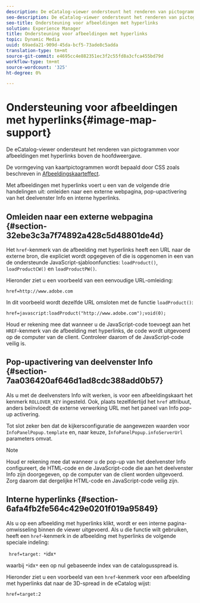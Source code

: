 ```yaml
---
description: De eCatalog-viewer ondersteunt het renderen van pictogrammen voor afbeeldingen met hyperlinks boven de hoofdweergave.
seo-description: De eCatalog-viewer ondersteunt het renderen van pictogrammen voor afbeeldingen met hyperlinks boven de hoofdweergave.
seo-title: Ondersteuning voor afbeeldingen met hyperlinks
solution: Experience Manager
title: Ondersteuning voor afbeeldingen met hyperlinks
topic: Dynamic Media
uuid: 69aeda21-909d-45da-bcf5-73ade8c5adda
translation-type: tm+mt
source-git-commit: e4695cc4e882351ec3f2c55fd8a3cfca455bd79d
workflow-type: tm+mt
source-wordcount: '325'
ht-degree: 0%

---
```



# Ondersteuning voor afbeeldingen met hyperlinks{#image-map-support}

De eCatalog-viewer ondersteunt het renderen van pictogrammen voor afbeeldingen met hyperlinks boven de hoofdweergave.

De vormgeving van kaartpictogrammen wordt bepaald door CSS zoals beschreven in [Afbeeldingskaarteffect](../../c-html5-s7-aem-asset-viewers/c-html5-20-ecatalog-viewer-about/c-html5-20-ecatalog-viewer-customizingviewer/r-html5-ecatalog-viewer-20-customize-imagemapeffect.md#reference-261df27d1ed145c882b26b88e33a0289).

Met afbeeldingen met hyperlinks voert u een van de volgende drie handelingen uit: omleiden naar een externe webpagina, pop-upactivering van het deelvenster Info en interne hyperlinks.

## Omleiden naar een externe webpagina {#section-32ebe3c3a7f74892a428c5d48801de4d}

Het `href`-kenmerk van de afbeelding met hyperlinks heeft een URL naar de externe bron, die expliciet wordt opgegeven of die is opgenomen in een van de ondersteunde JavaScript-sjabloonfuncties: `loadProduct()`, `loadProductCW()` en `loadProductPW()`.

Hieronder ziet u een voorbeeld van een eenvoudige URL-omleiding:

`href=http://www.adobe.com`

In dit voorbeeld wordt dezelfde URL omsloten met de functie `loadProduct()`:

`href=javascript:loadProduct("http://www.adobe.com");void(0);`

Houd er rekening mee dat wanneer u de JavaScript-code toevoegt aan het `HREF`-kenmerk van de afbeelding met hyperlinks, de code wordt uitgevoerd op de computer van de client. Controleer daarom of de JavaScript-code veilig is.

## Pop-upactivering van deelvenster Info {#section-7aa036420af646d1ad8cdc388add0b57}

Als u met de deelvensters Info wilt werken, is voor een afbeeldingskaart het kenmerk `ROLLOVER_KEY` ingesteld. Ook, plaats tezelfdertijd het `href` attribuut, anders beïnvloedt de externe verwerking URL met het paneel van Info pop-up activering.

Tot slot zeker ben dat de kijkersconfiguratie de aangewezen waarden voor `InfoPanelPopup.template` en, naar keuze, `InfoPanelPopup.infoServerUrl` parameters omvat.

>[!NOTE]
>
>Houd er rekening mee dat wanneer u de pop-up van het deelvenster Info configureert, de HTML-code en de JavaScript-code die aan het deelvenster Info zijn doorgegeven, op de computer van de client worden uitgevoerd. Zorg daarom dat dergelijke HTML-code en JavaScript-code veilig zijn.

## Interne hyperlinks {#section-6afa4fb2fe564c429e0201f019a95849}

Als u op een afbeelding met hyperlinks klikt, wordt er een interne pagina-omwisseling binnen de viewer uitgevoerd. Als u die functie wilt gebruiken, heeft een `href`-kenmerk in de afbeelding met hyperlinks de volgende speciale indeling:

` href=target: *`idx`*`

waarbij `*`idx`*` een op nul gebaseerde index van de catalogusspread is.

Hieronder ziet u een voorbeeld van een `href`-kenmerk voor een afbeelding met hyperlinks dat naar de 3D-spread in de eCatalog wijst:

`href=target:2`
